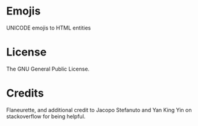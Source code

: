 # Emojis

UNICODE emojis to HTML entities

# License
The GNU General Public License.

# Credits
Flaneurette, and additional credit to Jacopo Stefanuto and Yan King Yin on stackoverflow for being helpful.
